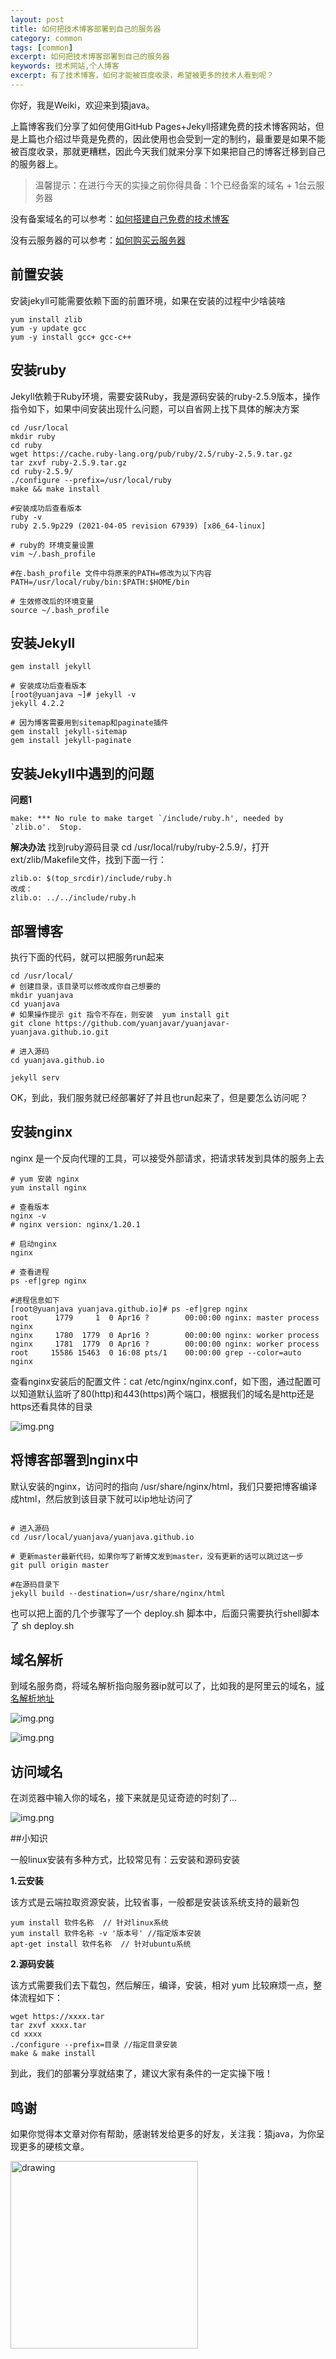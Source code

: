 ```yaml
---
layout: post
title: 如何把技术博客部署到自己的服务器
category: common
tags: [common]
excerpt: 如何把技术博客部署到自己的服务器
keywords: 技术网站,个人博客
excerpt: 有了技术博客，如何才能被百度收录，希望被更多的技术人看到呢？
---
```


你好，我是Weiki，欢迎来到猿java。

上篇博客我们分享了如何使用GitHub Pages+Jekyll搭建免费的技术博客网站，但是上篇也介绍过毕竟是免费的，因此使用也会受到一定的制约，最重要是如果不能被百度收录，那就更糟糕，因此今天我们就来分享下如果把自己的博客迁移到自己的服务器上。
> 温馨提示：在进行今天的实操之前你得具备：1个已经备案的域名 + 1台云服务器

没有备案域名的可以参考：[如何搭建自己免费的技术博客](https://www.yuanjava.cn/common/2022/03/21/domain.html)

没有云服务器的可以参考：[如何购买云服务器](https://www.yuanjava.cn/common/2022/03/22/buyserver.html)

## 前置安装

安装jekyll可能需要依赖下面的前置环境，如果在安装的过程中少啥装啥

```shell
yum install zlib
yum -y update gcc
yum -y install gcc+ gcc-c++
```

## 安装ruby

Jekyll依赖于Ruby环境，需要安装Ruby，我是源码安装的ruby-2.5.9版本，操作指令如下，如果中间安装出现什么问题，可以自省网上找下具体的解决方案
```shell
cd /usr/local
mkdir ruby
cd ruby
wget https://cache.ruby-lang.org/pub/ruby/2.5/ruby-2.5.9.tar.gz
tar zxvf ruby-2.5.9.tar.gz
cd ruby-2.5.9/
./configure --prefix=/usr/local/ruby
make && make install

#安装成功后查看版本
ruby -v
ruby 2.5.9p229 (2021-04-05 revision 67939) [x86_64-linux]

# ruby的 环境变量设置
vim ~/.bash_profile

#在.bash_profile 文件中将原来的PATH=修改为以下内容
PATH=/usr/local/ruby/bin:$PATH:$HOME/bin

# 生效修改后的环境变量
source ~/.bash_profile

```


## **安装Jekyll**

```shell
gem install jekyll

# 安装成功后查看版本
[root@yuanjava ~]# jekyll -v
jekyll 4.2.2

# 因为博客需要用到sitemap和paginate插件
gem install jekyll-sitemap
gem install jekyll-paginate

```


## 安装Jekyll中遇到的问题

**问题1**

```shell
make: *** No rule to make target `/include/ruby.h', needed by `zlib.o'.  Stop.
```
**解决办法**
找到ruby源码目录   cd /usr/local/ruby/ruby-2.5.9/，打开ext/zlib/Makefile文件，找到下面一行：

```shell
zlib.o: $(top_srcdir)/include/ruby.h
改成：
zlib.o: ../../include/ruby.h
```



## **部署博客**

执行下面的代码，就可以把服务run起来
```shell
cd /usr/local/
# 创建目录，该目录可以修改成你自己想要的
mkdir yuanjava
cd yuanjava
# 如果操作提示 git 指令不存在，则安装  yum install git
git clone https://github.com/yuanjavar/yuanjavar-yuanjava.github.io.git

# 进入源码
cd yuanjava.github.io

jekyll serv

```

OK，到此，我们服务就已经部署好了并且也run起来了，但是要怎么访问呢？

## 安装nginx
nginx 是一个反向代理的工具，可以接受外部请求，把请求转发到具体的服务上去
```shell
# yum 安装 nginx
yum install nginx

# 查看版本
nginx -v
# nginx version: nginx/1.20.1

# 启动nginx
nginx

# 查看进程
ps -ef|grep nginx

#进程信息如下
[root@yuanjava yuanjava.github.io]# ps -ef|grep nginx
root      1779     1  0 Apr16 ?        00:00:00 nginx: master process nginx
nginx     1780  1779  0 Apr16 ?        00:00:00 nginx: worker process
nginx     1781  1779  0 Apr16 ?        00:00:00 nginx: worker process
root     15586 15463  0 16:08 pts/1    00:00:00 grep --color=auto nginx
```

查看nginx安装后的配置文件：cat /etc/nginx/nginx.conf，如下图，通过配置可以知道默认监听了80(http)和443(https)两个端口，根据我们的域名是http还是https还看具体的目录

![img.png](https://www.yuanjava.cn/assets/md/deployserver/img_3.png)

## 将博客部署到nginx中
默认安装的nginx，访问时的指向 /usr/share/nginx/html，我们只要把博客编译成html，然后放到该目录下就可以ip地址访问了

```shell

# 进入源码
cd /usr/local/yuanjava/yuanjava.github.io

# 更新master最新代码，如果你写了新博文发到master，没有更新的话可以跳过这一步
git pull origin master

#在源码目录下
jekyll build --destination=/usr/share/nginx/html
```

也可以把上面的几个步骤写了一个 deploy.sh 脚本中，后面只需要执行shell脚本了  sh deploy.sh

## 域名解析

到域名服务商，将域名解析指向服务器ip就可以了，比如我的是阿里云的域名，[域名解析地址](https://dc.console.aliyun.com/next/index?spm=5176.12818093.ProductAndService--ali--widget-home-product-recent.dre2.449616d0kmjY5n#/domain-list/all)

![img.png](https://www.yuanjava.cn/assets/md/deployserver/img_1.png)

![img.png](https://www.yuanjava.cn/assets/md/deployserver/img_2.png)

## 访问域名

在浏览器中输入你的域名，接下来就是见证奇迹的时刻了...

![img.png](https://www.yuanjava.cn/assets/md/deployserver/img.png)


##小知识

一般linux安装有多种方式，比较常见有：云安装和源码安装

**1.云安装**

该方式是云端拉取资源安装，比较省事，一般都是安装该系统支持的最新包
```shell
yum install 软件名称  // 针对linux系统
yum install 软件名称 -v '版本号' //指定版本安装
apt-get install 软件名称  // 针对ubuntu系统
```



**2.源码安装**

该方式需要我们去下载包，然后解压，编译，安装，相对 yum 比较麻烦一点，整体流程如下：
```shell
wget https://xxxx.tar
tar zxvf xxxx.tar
cd xxxx
./configure --prefix=目录 //指定目录安装
make & make install
```

到此，我们的部署分享就结束了，建议大家有条件的一定实操下哦！


## 鸣谢
如果你觉得本文章对你有帮助，感谢转发给更多的好友，关注我：猿java，为你呈现更多的硬核文章。

<img src="https://yuanjava.cn/assets/img/pub.jpg" alt="drawing" style="width:300px;"/>

